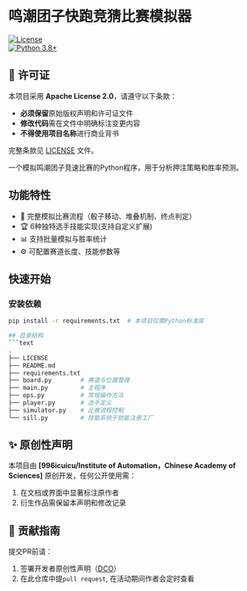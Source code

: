 # 鸣潮团子快跑竞猜比赛模拟器

[![License](https://img.shields.io/badge/License-Apache%202.0-blue.svg)](https://opensource.org/licenses/Apache-2.0)  
[![Python 3.8+](https://img.shields.io/badge/python-3.8+-green.svg)](https://www.python.org/downloads/)

## 📜 许可证  
本项目采用 **Apache License 2.0**，请遵守以下条款：  
- **必须保留**原始版权声明和许可证文件  
- **修改代码**需在文件中明确标注变更内容  
- **不得使用项目名称**进行商业背书  

完整条款见 [LICENSE](LICENSE) 文件。

一个模拟鸣潮团子竞速比赛的Python程序，用于分析押注策略和胜率预测。

## 功能特性

- 🎲 完整模拟比赛流程（骰子移动、堆叠机制、终点判定）
- 🏆 6种独特选手技能实现(支持自定义扩展)
- 📊 支持批量模拟与胜率统计
- ⚙️ 可配置赛道长度、技能参数等

## 快速开始

### 安装依赖
```bash
pip install -r requirements.txt  # 本项目仅需Python标准库

## 目录结构
```text
.
├── LICENSE
├── README.md
├── requirements.txt
├── board.py        # 赛道与位置管理
├── main.py         # 主程序
├── ops.py          # 常规操作方法
├── player.py       # 选手定义
├── simulator.py    # 比赛流程控制
└── sill.py         # 技能系统于技能注册工厂
```


## ✨ 原创性声明  
本项目由 **[996icuicu/Institute of Automation，Chinese Academy of Sciences]** 原创开发，任何公开使用需：  
1. 在文档或界面中显著标注原作者  
2. 衍生作品需保留本声明和修改记录  

## 🤝 贡献指南  
提交PR前请：  
1. 签署开发者原创性声明（[DCO](https://developercertificate.org/)）  
2. 在此仓库中提`pull request`, 在活动期间作者会定时查看